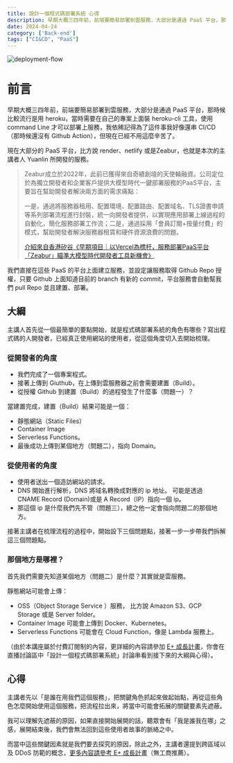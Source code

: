 ```yaml
---
title: 設計一個程式碼部署系統 心得
description: 早期大概三四年前，前端要簡易部署到雲服務，大部分是通過 PaaS 平台，那時候比較流行是用 heroku，當時需要在自己的專案上面裝 heroku-cli 工具，使用 command Line 才可以部署上服務，我依稀記得為了這件事我好像還串 CI/CD（那時候還沒有 Github Action），但現在已經不用這麼辛苦了。
date: 2024-04-24
category: ['Back-end']
tags: ["CI&CD", "PaaS"]
---
```


![deployment-flow](/blog/deployment-flow.png)

# 前言

早期大概三四年前，前端要簡易部署到雲服務，大部分是通過 PaaS 平台，那時候比較流行是用 heroku，當時需要在自己的專案上面裝 heroku-cli 工具，使用 command Line 才可以部署上服務，我依稀記得為了這件事我好像還串 CI/CD（那時候還沒有 Github Action），但現在已經不用這麼辛苦了。

現在大部分的 PaaS 平台，比方說 render、netlify 或是Zeabur，也就是本次的主講者人 Yuanlin 所開發的服務。

> Zeabur成立於2022年，此前已獲得來自奇績創壇的天使輪融資。公司定位於為獨立開發者和企業客戶提供大模型時代一鍵部署服務的PaaS平台，主要旨在幫助開發者解決兩方面的需求痛點：
> 
> 
> 一是，通過將服務器租用、配置環境、配置路由、配置域名、TLS證書申請等系列部署流程進行封裝，統一向開發者提供，以實現應用部署上線過程的自動化，簡化服務部署工作流；二是，通過採用「會員訂閱+按量付費」的模式，幫助開發者解決服務器租賃和硬件資源浪費的問題。
> 
> [介紹來自香港矽谷《早期項目｜以Vercel為標杆，服務部署PaaS平台「Zeabur」瞄準大模型時代開發者工具新機會》](https://www.hksilicon.com/articles/2294965)
> 

我們直接在這些 PaaS 的平台上面建立服務，並設定讓服務取得 Github Repo 授權，只要 Github 上面知道目前的 branch 有新的 commit，平台服務會自動幫我們 pull Repo 並且建置、部署。

## 大綱

主講人首先從一個最簡單的要點開始，就是程式碼部署系統的角色有哪些？寫出程式碼的人開發者，已經真正使用網站的使用者，從這個角度切入去開始梳理。

### 從開發者的角度

- 我們完成了一個專案程式。
- 接著上傳到 Giuthub，在上傳到雲服務器之前會需要建置（Build）。
- 從授權 Github 到建置（Build）的過程發生了什麼事（問題一）？

當建置完成，建置（Build）結果可能是一個：
- 靜態網站（Static Files）
- Container Image
- Serverless Functions。
- 最後成功上傳到某個地方（問題二），指向 Domain。

### 從使用者的角度
- 使用者送出一個造訪網站的請求。
- DNS 開始進行解析，DNS 將域名轉換成對應的 ip 地址。
可能是透過 CNAME Record (Domain)或是 A Record（IP）指向一個 ip。
- 那這個 ip 是什麼我們先不管（問題三），總之他一定會指向問題二的那個地方。

接著主講者在梳理流程的過程中，開始設下三個問題點，接著一步一步帶我們拆解這三個問題點。

### 那個地方是哪裡？

首先我們需要先知道某個地方（問題二）是什麼？其實就是雲服務。

靜態網站可能會上傳：

- OSS（Object Storage Service ）服務， 比方說 Amazon S3、GCP Storage 或是 Server folder。
- Container Image 可能會上傳到 Docker、Kubernetes。
- Serverless Functions 可能會在 Cloud Function，像是 Lambda 服務上。

（由於本講座屬於付費訂閱制的內容，更詳細的內容請參加 [E+ 成長計畫](https://www.explainthis.io/zh-hant/e-plu)，你會在直播討論區中「設計一個程式碼部署系統」討論串看到接下來的大綱與心得）。

## 心得

主講者先以「是誰在用我們這個服務」，把關鍵角色抓起來做起始點，再從這些角色怎麼開始使用這個服務，把流程拉出來，將當中可能會拓展的關鍵要素先遮蔽。

我可以理解先遮蔽的原因，如果直接開始展開的話，聽眾會有「我是誰我在哪」之感，展開結束後，我們會無法回到這些使用者故事的脈絡之中。

而當中這些關鍵因素就是我們要去探究的原因，除此之外，主講者還提到跨區域以及 DDoS 防範的概念，[更多內容請參考 E+ 成長計畫](https://www.explainthis.io/zh-hant/e-plus)（無工商推薦）。
